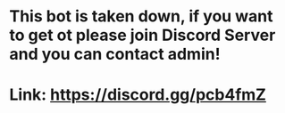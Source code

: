 # This bot is taken down, if you want to get ot please join Discord Server and you can contact admin!
# Link: https://discord.gg/pcb4fmZ
